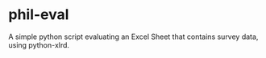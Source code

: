phil-eval
=========

A simple python script evaluating an Excel Sheet that contains survey data, using python-xlrd.